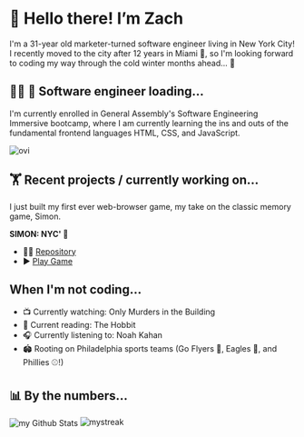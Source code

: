 # 👋 Hello there! I’m Zach
I'm a 31-year old marketer-turned software engineer living in New York City! I recently moved to the city after 12 years in Miami 🌴, so I'm looking forward to coding my way through the cold winter months ahead... 🥶

## 👨‍💻 🚀 Software engineer loading...
I'm currently enrolled in General Assembly's Software Engineering Immersive bootcamp, where I am currently learning the ins and outs of the fundamental frontend languages HTML, CSS, and JavaScript.

<img src="https://github-readme-stats.vercel.app/api/top-langs?username=zachkurfirst&show_icons=true&locale=en&layout=compact&theme=chartreuse-dark" alt="ovi" />

## 🏋️ Recent projects / currently working on...
I just built my first ever web-browser game, my take on the classic memory game, Simon.

**SIMON: NYC' 🗽**
- 👨‍💻 <a href="https://github.com/zachkurfirst/project-1-simon-nyc" target="_blank">Repository</a>
- ▶️ <a href="https://zachkurfirst.github.io/project-1-simon-nyc/" target="_blank">Play Game</a>

## When I'm not coding...
- 📺 Currently watching: Only Murders in the Building
- 📖 Current reading: The Hobbit
- 🎧 Currently listening to: Noah Kahan
- 🏟️ Rooting on Philadelphia sports teams (Go Flyers 🏒, Eagles 🏈, and Phillies ⚾️!)

## 📊 By the numbers...
<img align="center" src="https://github-readme-stats.vercel.app/api?username=zachkurfirst&include_all_commits=true&count_private=true&show_icons=true&line_height=20&title_color=2B5BBD&icon_color=1124BB&text_color=A1A1A1&bg_color=0,000000,130F40" alt="my Github Stats"/>

<img src="https://github-readme-streak-stats.herokuapp.com/?user=zachkurfirst&theme=tokyonight" alt="mystreak"/>

<!---
zachkurfirst/zachkurfirst is a ✨ special ✨ repository because its `README.md` (this file) appears on your GitHub profile.
You can click the Preview link to take a look at your changes.
--->
